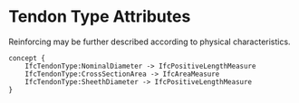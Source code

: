 Tendon Type Attributes
======================

Reinforcing may be further described according to physical characteristics.

```
concept {
    IfcTendonType:NominalDiameter -> IfcPositiveLengthMeasure
    IfcTendonType:CrossSectionArea -> IfcAreaMeasure
    IfcTendonType:SheethDiameter -> IfcPositiveLengthMeasure
}
```
